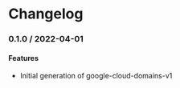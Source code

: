 # Changelog

### 0.1.0 / 2022-04-01

#### Features

* Initial generation of google-cloud-domains-v1
